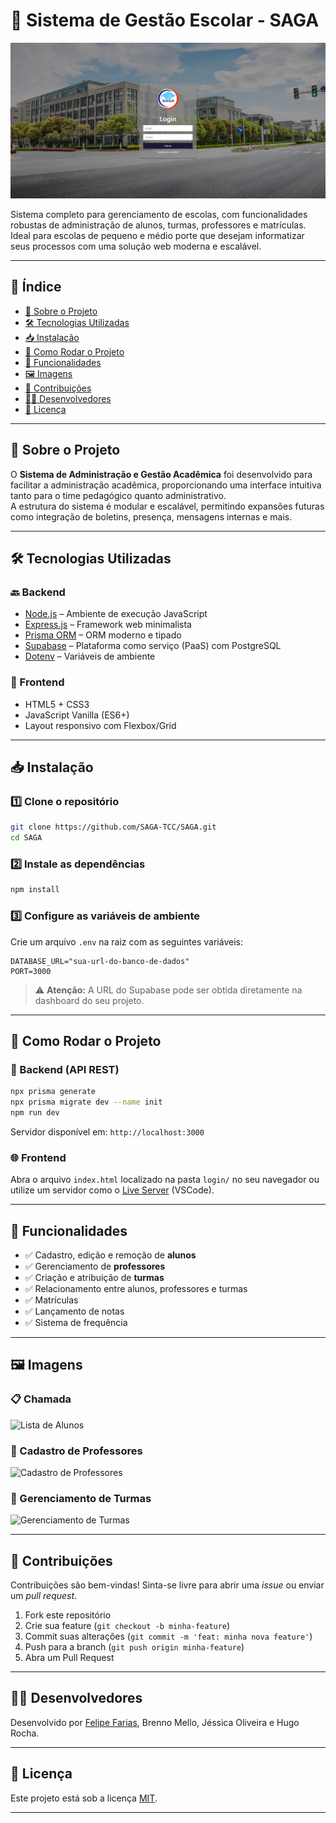   # 🏫 Sistema de Gestão Escolar - SAGA
  <img src="SAGA/Front-End/Img/login_img.PNG" alt="Lista de Alunos" />
  

Sistema completo para gerenciamento de escolas, com funcionalidades robustas de administração de alunos, turmas, professores e matrículas. Ideal para escolas de pequeno e médio porte que desejam informatizar seus processos com uma solução web moderna e escalável.

---

## 🧾 Índice

- [🧠 Sobre o Projeto](#-sobre-o-projeto)  
- [🛠️ Tecnologias Utilizadas](#-tecnologias-utilizadas)  
- [📥 Instalação](#-instalação)  
- [🚀 Como Rodar o Projeto](#-como-rodar-o-projeto)  
- [📌 Funcionalidades](#-funcionalidades)  
- [🖼️ Imagens](#-imagens)  
- [🤝 Contribuições](#-contribuições)  
- [🧑‍💻 Desenvolvedores](#-desenvovedores)  
- [📄 Licença](#-licença)  

---

## 🧠 Sobre o Projeto

O **Sistema de Administração e Gestão Acadêmica** foi desenvolvido para facilitar a administração acadêmica, proporcionando uma interface intuitiva tanto para o time pedagógico quanto administrativo.  
A estrutura do sistema é modular e escalável, permitindo expansões futuras como integração de boletins, presença, mensagens internas e mais.

---

## 🛠️ Tecnologias Utilizadas

### 🔙 Backend
- [Node.js](https://nodejs.org) – Ambiente de execução JavaScript
- [Express.js](https://expressjs.com) – Framework web minimalista
- [Prisma ORM](https://www.prisma.io) – ORM moderno e tipado
- [Supabase](https://supabase.com) – Plataforma como serviço (PaaS) com PostgreSQL
- [Dotenv](https://www.npmjs.com/package/dotenv) – Variáveis de ambiente

### 🎨 Frontend
- HTML5 + CSS3
- JavaScript Vanilla (ES6+)
- Layout responsivo com Flexbox/Grid

---

## 📥 Instalação

### 1️⃣ Clone o repositório
```bash
git clone https://github.com/SAGA-TCC/SAGA.git
cd SAGA
```

### 2️⃣ Instale as dependências
```bash
npm install
```

### 3️⃣ Configure as variáveis de ambiente
Crie um arquivo `.env` na raiz com as seguintes variáveis:

```env
DATABASE_URL="sua-url-do-banco-de-dados"
PORT=3000
```

> ⚠️ **Atenção:** A URL do Supabase pode ser obtida diretamente na dashboard do seu projeto.

---

## 🚀 Como Rodar o Projeto

### 🔌 Backend (API REST)
```bash
npx prisma generate
npx prisma migrate dev --name init
npm run dev
```

Servidor disponível em: `http://localhost:3000`

### 🌐 Frontend
Abra o arquivo `index.html` localizado na pasta `login/` no seu navegador ou utilize um servidor como o [Live Server](https://marketplace.visualstudio.com/items?itemName=ritwickdey.LiveServer) (VSCode).

---

## 📌 Funcionalidades

- ✅ Cadastro, edição e remoção de **alunos**
- ✅ Gerenciamento de **professores**
- ✅ Criação e atribuição de **turmas**
- ✅ Relacionamento entre alunos, professores e turmas
- ✅ Matrículas
- ✅ Lançamento de notas
- ✅ Sistema de frequência

---

## 🖼️ Imagens

### 📋 Chamada  
![Lista de Alunos](https://via.placeholder.com/800x400.png?text=Lista+de+Alunos)

### 🧑 Cadastro de Professores  
![Cadastro de Professores](https://via.placeholder.com/800x400.png?text=Cadastro+de+Professores)

### 🏫 Gerenciamento de Turmas  
![Gerenciamento de Turmas](https://via.placeholder.com/800x400.png?text=Gerenciamento+de+Turmas)

---

## 🤝 Contribuições

Contribuições são bem-vindas! Sinta-se livre para abrir uma _issue_ ou enviar um _pull request_.

1. Fork este repositório  
2. Crie sua feature (`git checkout -b minha-feature`)  
3. Commit suas alterações (`git commit -m 'feat: minha nova feature'`)  
4. Push para a branch (`git push origin minha-feature`)  
5. Abra um Pull Request  

---

## 🧑‍💻 Desenvolvedores 

Desenvolvido por [Felipe Farias](https://github.com/Felipe-dev01), Brenno Mello, Jéssica Oliveira e Hugo Rocha.  

---

## 📄 Licença

Este projeto está sob a licença [MIT](LICENSE).

---
